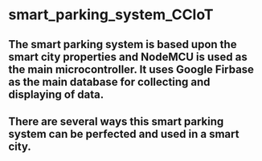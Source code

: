 # smart_parking_system_CCIoT
## The smart parking system is based upon the smart city properties and NodeMCU is used as the main microcontroller. It uses Google Firbase as the main database for collecting and displaying of data.
## There are several ways this smart parking system can be perfected and used in a smart city.
